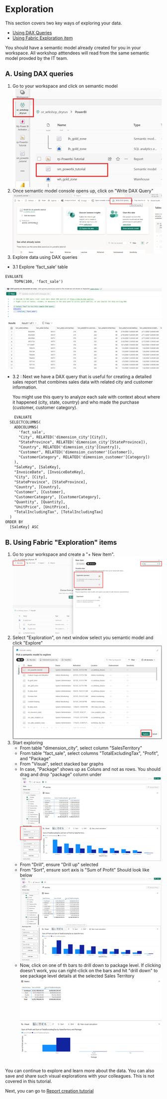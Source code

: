 # Exploration

This section covers two key ways of exploring your data.
- [Using DAX Queries](#a-using-dax-queries)
- [Using Fabric Exploration item](#b-using-fabric-exploration-items)

You should have a semantic model already created for you in your workspace. All workshop atttendees will read from the same semantic model provded by the IT team.


## A. Using DAX queries
1. Go to your workspace and click on semantic model
![alt text](/PowerBI/images/Exploration1.png)
2. Once semantic model console opens up, click on "Write DAX Query"
![alt text](/PowerBI/images/Exploration2.png)
3. Explore data using DAX queries
- 3.1 Explore 'fact_sale' table
```
EVALUATE
    TOPN(100, 'fact_sale')
```
![alt text](/PowerBI/images/Exploration3.png)


- 3.2 : Next we have a DAX query that is useful for creating a detailed sales report that combines sales data with related city and customer information.
    
    You might use this query to analyze each sale with context about where it happened (city, state, country) and who made the purchase (customer, customer category). 

```
    EVALUATE
  SELECTCOLUMNS(
    ADDCOLUMNS(
      'fact_sale',
      "City", RELATED('dimension_city'[City]),
      "StateProvince", RELATED('dimension_city'[StateProvince]),
      "Country", RELATED('dimension_city'[Country]),
      "Customer", RELATED('dimension_customer'[Customer]),
      "CustomerCategory", RELATED('dimension_customer'[Category])
    ),
    "SaleKey", [SaleKey],
    "InvoiceDate", [InvoiceDateKey],
    "City", [City],
    "StateProvince", [StateProvince],
    "Country", [Country],
    "Customer", [Customer],
    "CustomerCategory", [CustomerCategory],
    "Quantity", [Quantity],
    "UnitPrice", [UnitPrice],
    "TotalIncludingTax", [TotalIncludingTax]
  )
ORDER BY
  [SaleKey] ASC

```

## B. Using Fabric "Exploration" items
1. Go to your workspace and create a "+ New Item". 
![alt text](/PowerBI/images/Exploration4.png)
2. Select "Exploration", on next window select you semantic model and click "Explore"
![alt text](/PowerBI/images/Exploration5.png)
3. Start exploring
    - From table "dimension_city", select column "SalesTerritory"
    - From table "fact_sale", select columns "TotalExcludingTax", "Profit", and "Package"
    - From "Visual", select stacked bar graphs
    - In case, "Package" shows up as Coluns and not as rows. You should drag and drop "package" column under 
    ![alt text](/PowerBI/images/Exploration8.png)
    - From "Drill", ensure "Drill up" selected
    - From "Sort", ensure sort axis is "Sum of Profit"
    Should look like below
    ![alt text](/PowerBI/images/Exploration6.png)
    - Now, click on one of th bars to drill down to package level. If clicking doesn't work, you can right-click on the bars and hit "drill down" to see package level details at the selected Sales Territory
    ![alt text](/PowerBI/images/Exploration7.png)

You can continue to explore and learn more about the data. You can also save and share such visual explorations with your colleagues. This is not covered in this tutorial.

Next, you can go to [Report creation tutorial](/PowerBI/workbooks/PowerBIManualReport.md)